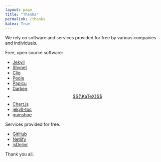 ```yaml
---
layout: page
title: "Thanks"
permalink: /thanks
katex: True
---
```


We rely on software and services provided for free by various companies and individuals.

Free, open source software:

- [Jekyll](https://jekyllrb.com)
- [Shynet](https://github.com/milesmcc/shynet)
- [Clio](https://github.com/danromero/clio)
- [Poole](https://github.com/poole/poole/)
- [Papicu](https://lucasamaro.com/papicu)
- [Darken](https://github.com/ColinEspinas/darken)
- [$${\KaTeX}$$](https://katex.org/)
- [Chart.js](https://www.chartjs.org)
- [jekyll-toc](https://github.com/allejo/jekyll-toc)
- [gumshoe](https://github.com/cferdinandi/gumshoe/)

Services provided for free:

- [GitHub](https://github.com)
- [Netlify](https://netlify.com)
- [jsDelivr](https://www.jsdelivr.com/)

Thank you all.